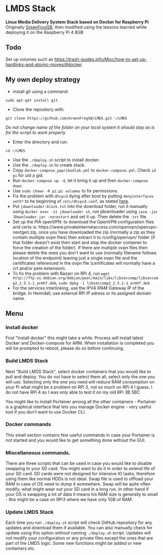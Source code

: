 # LMDS Stack 

<b>Linux Media Delivery System Stack based on Docker for Raspberry Pi</b>
Originally <a href="https://github.com/GreenFrogSB/">GreenFrogSB</a>, then modified using the lessons learned while deploying it on the Raspberry Pi 4 8GB


## Todo
Set up volumes such as https://trash-guides.info/Misc/how-to-set-up-hardlinks-and-atomic-moves/#docker.

## My own deploy strategy

- install git using a command:
<pre><code>sudo apt-get install git</code></pre>

- Clone the repository with:
<pre><code>git clone https://github.com/GreenFrogSB/LMDS.git ~/LMDS</code></pre>

<i>Do not change name of the folder on your local system it should stay as is for the script to work properly</i>

- Enter the directory and run:

<pre><code>cd ~/LMDS</code></pre>

<ul>
<li> Use the <code>./deploy.sh</code> script to install docker.</li>
<li> Use the <code>./deploy.sh</code> to create stack.
</li><li> Copy <code>docker-compose_paprikodlak.yml</code> to <code>docker-compose.yml</code>. Check <code>id pi</code> for uid a gid.
</li><li> Run <code>docker-compose up -d</code>, let it bring it up and then <code>docker-compose down</code>.
</li><li> Use <code>sudo chown -R pi:pi volumes</code> to fix permissions.
</li><li> Fix the problem with <code>dhcpcd</code> dying after boot by putting <code>denyinterfaces veth*</code> to he beginning of <code>/etc/dhcpcd.conf</code>, as stated <a href="https://www.raspberrypi.org/forums/viewtopic.php?t=275497">here</a>. 
</li><li>Put <code>jdownloader-block.txt</code> into the download folder, run it manually using <code>docker exec -it jdownloader sh</code>, run jdownloader using <code>java -jar JDownloader.jar -norestart</code> and set it up. Then delete the <code>.txt</code> file.
</li><li>Set up the PIA openVPN: to download the OpenVPN configuration files and certs is: https://www.privateinternetaccess.com/openvpn/openvpn-nextgen.zip, once you have downloaded the zip (normally a zip as they contain multiple ovpn files) then extract it to /config/openvpn/ folder (if that folder doesn't exist then start and stop the docker container to force the creation of the folder). If there are multiple ovpn files then please delete the ones you don't want to use (normally filename follows location of the endpoint) leaving just a single ovpn file and the certificates referenced in the ovpn file (certificates will normally have a crt and/or pem extension).
</li><li> To fix the problem with Bazarr on RPi 4, run <code>wget http://ftp.us.debian.org/debian/pool/main/libs/libseccomp/libseccomp2_2.5.1-1_armhf.deb</code>, <code>sudo dpkg -i libseccomp2_2.5.1-1_armhf.deb</code>
</li><li> For the services interlinking, use the IPV4 IPAM Gateway IP of the bridge. In Heimdall, use external RPi IP adress or its assigned domain name.
</li></ul>

## Menu

### Install docker
<p>First "Install docker" this might take a while. Process will install latest Docker and Docker-compose for ARM. When installation is completed you will be prompted to reboot, please do so before continuing.<p>

### Build LMDS Stack
<p>Next "Build LMDS Stack", select docker containers that you would like to pull and deploy. You do not have to select them all, select only the one you will use. Selecting only the one you need will reduce RAM consumption on your Pi what might be a problem on RPi 3, not so much on RPi 4 I guess. I do not have RPi 4 so I was only able to test it on my old RPi 3B SBC</p>

<p>You might like to install Portainer among all the other containers - Portainer is a graphical interface that lets you manage Docker engine - very useful tool if you don’t want to use Docker CLI.</p>

### Docker commands

<p>This small section contains few useful commands in case your Portainer is not started and you would like to get something done without the GUI.</p>


### Miscellaneous commands.

<p>There are three scripts that can be used in case you would like to disable swapping to your SD card. You might want to do it in order to extend life of your SD card. SD cards were not designed for intensive IO tasks, therefore using them like normal HDDs is not ideal. Swap file is used to offload your RAM in case of OS need to dump it somewhere. Swap will be quite often modify, what might wear out your SD card in a long run. In other hand if your OS is swapping a lot of data it means his RAM size is generally to small - this might be a case on RPi3 where we have only 1GB of RAM.</p>        

### Update LMDS Stack

<p>Each time you run <code>./deploy.sh</code> script will check GitHub repository for any updates and download them if available. You can also manually check for update using this option without running <code>./deploy.sh</code> script. Updates will not modify your configuration or any private files except the ones that are part of the LMDS logic. Some new functions might be added or new containers etc.</p>
